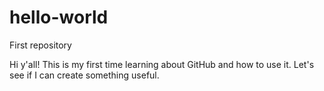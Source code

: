 # hello-world
First repository

Hi y'all! This is my first time learning about GitHub and how to use it. Let's see if I can create something useful.
